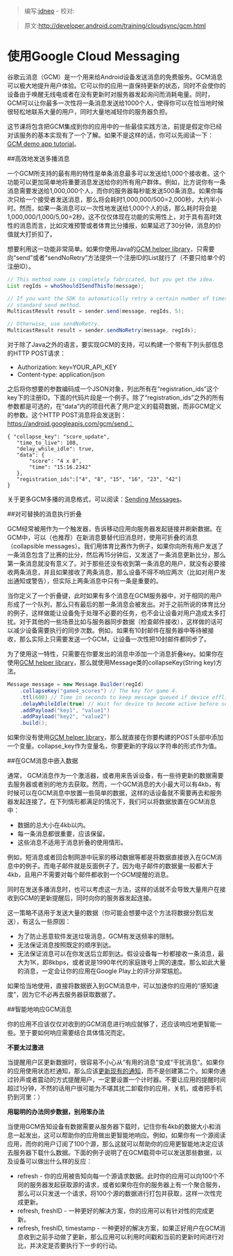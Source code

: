 > 编写:[jdneo](https://github.com/jdneo) - 校对:

> 原文:<http://developer.android.com/training/cloudsync/gcm.html>

# 使用Google Cloud Messaging

谷歌云消息（GCM）是一个用来给Android设备发送消息的免费服务。GCM消息可以极大地提升用户体验。它可以你的应用一直保持更新的状态，同时不会使你的设备由于唤醒无线电或者在没有更新时对服务器发起询问而消耗电量。同时，GCM可以让你最多一次性将一条消息发送给1000个人，使得你可以在恰当地时候很轻松地联系大量的用户，同时大量地减轻你的服务器负担。

这节课将包含把GCM集成到你的应用中的一些最佳实践方法，前提是假定你已经对该服务的基本实现有了一个了解。如果不是这样的话，你可以先阅读一下：[GCM demo app tutorial](http://developer.android.com/google/gcm/demo.html)。

##高效地发送多播消息

一个GCM所支持的最有用的特性是单条消息最多可以发送给1,000个接收者。这个功能可以更加简单地将重要消息发送给你的所有用户群体。例如，比方说你有一条消息需要发送给1,000,000个人，而你的服务器每秒能发送500条消息。如果你每次只给一个接受者发送消息，那么将会耗时1,000,000/500=2,000秒，大约半小时。然而，如果一条消息可以一次性地发送给1,000个人的话，那么耗时将会是1,000,000/1,000/5,00=2秒。这不仅仅体现在功能的实用性上，对于具有高时效性的消息而言，比如灾难预警或者体育比分播报，如果延迟了30分钟，消息的价值就大打折扣了。

想要利用这一功能非常简单。如果你使用Java的[GCM helper library](http://developer.android.com/google/gcm/gs.html#libs)，只需要向“send”或者“sendNoRetry”方法提供一个注册ID的List就行了（不要只给单个的注册ID）。

```java
// This method name is completely fabricated, but you get the idea.
List regIds = whoShouldISendThisTo(message);

// If you want the SDK to automatically retry a certain number of times, use the
// standard send method.
MulticastResult result = sender.send(message, regIds, 5);

// Otherwise, use sendNoRetry.
MulticastResult result = sender.sendNoRetry(message, regIds);
```

对于除了Java之外的语言，要实现GCM的支持，可以构建一个带有下列头部信息的HTTP POST请求：
* Authorization: key=YOUR_API_KEY
* Content-type: application/json

之后将你想要的参数编码成一个JSON对象，列出所有在“registration_ids”这个key下的注册ID。下面的代码片段是一个例子。除了“registration_ids”之外的所有参数都是可选的，在“data”内的项目代表了用户定义的载荷数据，而非GCM定义的参数。这个HTTP POST消息将会发送到：https://android.googleapis.com/gcm/send：

```
{ "collapse_key": "score_update",
   "time_to_live": 108,
   "delay_while_idle": true,
   "data": {
       "score": "4 x 8",
       "time": "15:16.2342"
   },
   "registration_ids":["4", "8", "15", "16", "23", "42"]
}
```
关于更多GCM多播的消息格式，可以阅读：[Sending Messages](http://developer.android.com/google/gcm/gcm.html#send-msg)。

##对可替换的消息执行折叠

GCM经常被用作为一个触发器，告诉移动应用向服务器发起链接并刷新数据。在GCM中，可以（也推荐）在新消息要替代旧消息时，使用可折叠的消息（collapsible messages）。我们用体育比赛作为例子，如果你向所有用户发送了一条消息包含了比赛的比分，然后再15分钟后，又发送了一条消息更新比分，那么第一条消息就没有意义了。对于那些还没有收到第一条消息的用户，就没有必要接收两条消息，并且如果接收了两条消息，那么设备不得不响应两次（比如对用户发出通知或警告），但实际上两条消息中只有一条是重要的。

当你定义了一个折叠键，此时如果有多个消息在GCM服务器中，对于相同的用户形成了一个队列，那么只有最后的那一条消息会被发出。对于之前所说的体育比分的例子，这样做能让设备免于处理不必要的任务，也不会让设备对用户造成太多打扰。对于其他的一些场景比如与服务器同步数据（检查邮件接收），这样做的话可以减少设备需要执行的同步次数。例如，如果有10封邮件在服务器中等待被接收，那么实际上只需要发送一个GCM，让设备一次性把10封邮件都同步了。

为了使用这一特性，只需要在你要发出的消息中添加一个消息折叠key。如果你在使用[GCM helper library](http://developer.android.com/google/gcm/gs.html#libs)，那么就使用Message类的collapseKey(String key)方法。

```java
Message message = new Message.Builder(regId)
    .collapseKey("game4_scores") // The key for game 4.
    .ttl(600) // Time in seconds to keep message queued if device offline.
    .delayWhileIdle(true) // Wait for device to become active before sending.
    .addPayload("key1", "value1")
    .addPayload("key2", "value2")
    .build();
```

如果你没有使用[GCM helper library](http://developer.android.com/google/gcm/gs.html#libs)，那么就直接在你要构建的POST头部中添加一个变量。collapse_key作为变量名，你要更新的字段以字符串的形式作为值。

##在GCM消息中嵌入数据


通常， GCM消息作为一个激活器，或者用来告诉设备，有一些待更新的数据需要去服务器或者别的地方去获取。然而，一个GCM消息的大小最大可以有4kb，有时候可以在GCM消息中放置一些简单的数据，这样的话设备就不需要再去和服务器发起连接了。在下列情形都满足的情况下，我们可以将数据放置在GCM消息中：
* 数据的总大小在4kb以内。
* 每一条消息都很重要，应该保留。
* 这些消息不适用于消息折叠的使用情形。

例如，短消息或者回合制网游中玩家的移动数据等都是将数据直接嵌入在GCM消息中的例子。而电子邮件就是反面例子了。因为电子邮件的数据量一般都大于4kb，且用户不需要对每个邮件都收到一个GCM提醒的消息。

同时在发送多播消息时，也可以考虑这一方法，这样的话就不会导致大量用户在接收到GCM的更新提醒后，同时向你的服务器发起连接。

这一策略不适用于发送大量的数据（你可能会想要中这个方法将数据分割后发送），有这么一些原因：
* 为了防止恶意软件发送垃圾消息，GCM有发送频率的限制。
* 无法保证消息按照既定的顺序到达。
* 无法保证消息可以在你发送后立即到达。假设设备每一秒都接收一条消息，最大为1K，即8kbps，或者说是1990年代的家庭拨号上网的速度。那么如此大量的消息，一定会让你的应用在Google Play上的评分非常尴尬。

如果恰当地使用，直接将数据嵌入到GCM消息中，可以加速你的应用的“感知速度”，因为它不必再去服务器获取数据了。

##智能地响应GCM消息

你的应用不应该仅仅对收到的GCM消息进行响应就够了，还应该响应地更智能一些。至于要如何响应需要结合具体情况而定。

**不要太过激进**

当提醒用户区更新数据时，很容易不小心从“有用的消息”变成“干扰消息”。如果你的应用使用状态栏通知，那么应该[更新现有的通知](http://developer.android.com/guide/topics/ui/notifiers/notifications.html#Updating)，而不是创建第二个。如果你通过铃声或者震动的方式提醒用户，一定要设置一个计时器。不要让应用的提醒时间超过1分钟，不然的话用户很可能为不堪其扰二卸载你的应用，关机，或者把手机扔到河里：）

**用聪明的办法同步数据，别用笨办法**

当使用GCM告知设备有数据需要从服务器下载时，记住你有4kb的数据大小和消息一起发出，这可以帮助你的应用做出更智能地响应。例如，如果你有一个源阅读应用，而你的用户订阅了100个源，那么这就可以帮助你的应用更智能地决定应该去服务器下载什么数据。下面的例子说明了在GCM载荷中可以发送那些数据，以及设备可以做出什么样的反应：
* refresh - 你的应用被告知向每一个源请求数据。此时你的应用可以向100个不同的服务器发起获取源的请求，或者如果你在你的服务器上有一个聚合服务，那么可以只发送一个请求，将100个源的数据进行打包并获取，这样一次性完成更新。
* refresh, freshID - 一种更好的解决方案，你的应用可以有针对性的完成更新。
* refresh, freshID, timestamp - 一种更好的解决方案，如果正好用户在GCM消息收到之前手动做了更新，那么应用可以利用时间戳和当前的更新时间进行对比，并决定是否要执行下一步的行动。
